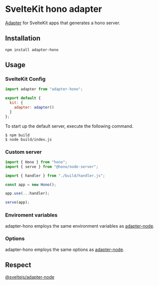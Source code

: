 # SvelteKit hono adapter

[Adapter](https://svelte.dev/docs/kit/adapters) for SvelteKit apps that generates a hono server.

## Installation

```console
npm install adapter-hono
```

## Usage

### SvelteKit Config

```js
import adapter from "adapter-hono";

export default {
  kit: {
    adapter: adapter()
  }
};
```

To start up the default server, execute the following command.

```console
$ npm build
$ node build/index.js
```

### Custom server

```js
import { Hono } from "hono";
import { serve } from "@hono/node-server";

import { handler } from "./build/handler.js";

const app = new Hono();

app.use(...handler);

serve(app);
```

### Enviroment variables

adapter-hono employs the same environment variables as [adapter-node](https://svelte.dev/docs/kit/adapter-node#Environment-variables).

### Options

adapter-hono employs the same options as [adapter-node](https://svelte.dev/docs/kit/adapter-node#Options).

## Respect

[@sveltejs/adapter-node](https://www.npmjs.com/package/@sveltejs/adapter-node)
